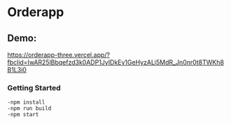 # Orderapp

## Demo: 
https://orderapp-three.vercel.app/?fbclid=IwAR25lBbqefzd3k0ADP1JyIDkEy1GeHyzALi5MdR_Jn0nr0t8TWKh8B1L3i0

### Getting Started
    -npm install
    -npm run build
    -npm start
